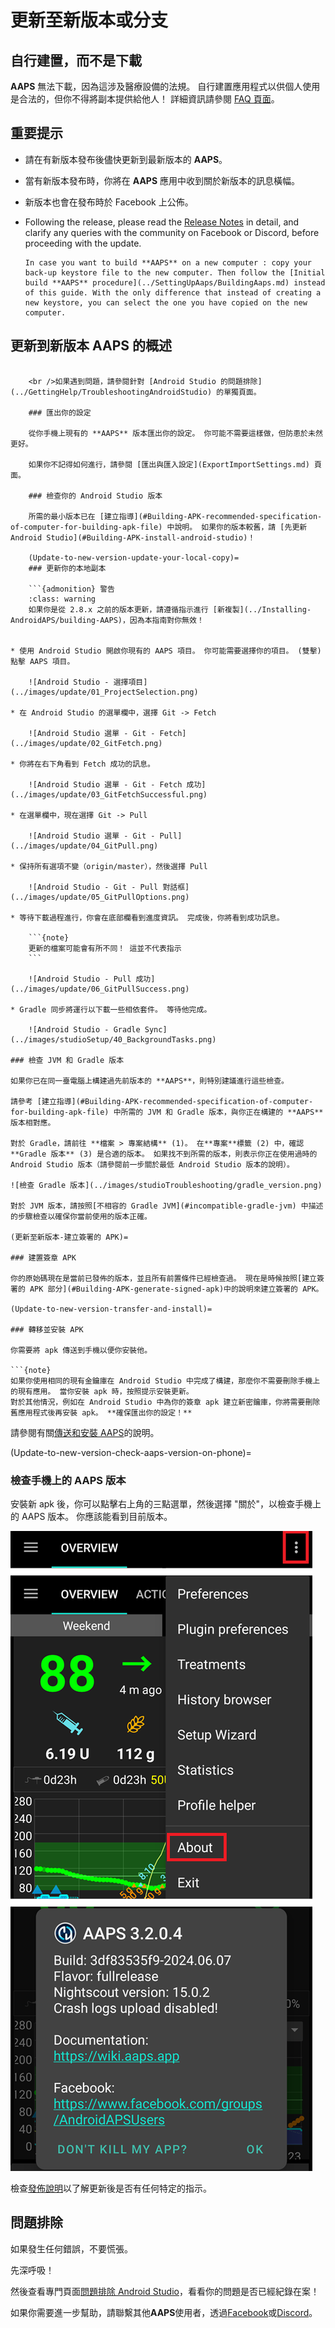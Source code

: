 # 更新至新版本或分支

## 自行建置，而不是下載

**AAPS** 無法下載，因為這涉及醫療設備的法規。 自行建置應用程式以供個人使用是合法的，但你不得將副本提供給他人！ 詳細資訊請參閱 [FAQ 頁面](../UsefulLinks/FAQ.md)。

## 重要提示

* 請在有新版本發布後儘快更新到最新版本的 **AAPS**。
* 當有新版本發布時，你將在 **AAPS** 應用中收到關於新版本的訊息橫幅。
* 新版本也會在發布時於 Facebook 上公佈。
* Following the release, please read the [Release Notes](ReleaseNotes.md) in detail, and clarify any queries with the community on Facebook or Discord, before proceeding with the update.
    
    ```{note}
    In case you want to build **AAPS** on a new computer : copy your back-up keystore file to the new computer. Then follow the [Initial build **AAPS** procedure](../SettingUpAaps/BuildingAaps.md) instead of this guide. With the only difference that instead of creating a new keystore, you can select the one you have copied on the new computer.
    ```

## 更新到新版本 AAPS 的概述

```{contents} 更新到新版本 AAPS 的步驟 :depth: 1 :local: true

    <br />如果遇到問題，請參閱針對 [Android Studio 的問題排除](../GettingHelp/TroubleshootingAndroidStudio) 的單獨頁面。
    
    ### 匯出你的設定
    
    從你手機上現有的 **AAPS** 版本匯出你的設定。 你可能不需要這樣做，但防患於未然更好。
    
    如果你不記得如何進行，請參閱 [匯出與匯入設定](ExportImportSettings.md) 頁面。
    
    ### 檢查你的 Android Studio 版本
    
    所需的最小版本已在 [建立指導](#Building-APK-recommended-specification-of-computer-for-building-apk-file) 中說明。 如果你的版本較舊，請 [先更新 Android Studio](#Building-APK-install-android-studio)！
    
    (Update-to-new-version-update-your-local-copy)=
    ### 更新你的本地副本
    
    ```{admonition} 警告
    :class: warning
    如果你是從 2.8.x 之前的版本更新，請遵循指示進行 [新複製](../Installing-AndroidAPS/building-AAPS)，因為本指南對你無效！
    

* 使用 Android Studio 開啟你現有的 AAPS 項目。 你可能需要選擇你的項目。 (雙擊) 點擊 AAPS 項目。
    
    ![Android Studio - 選擇項目](../images/update/01_ProjectSelection.png)

* 在 Android Studio 的選單欄中，選擇 Git -> Fetch
    
    ![Android Studio 選單 - Git - Fetch](../images/update/02_GitFetch.png)

* 你將在右下角看到 Fetch 成功的訊息。
    
    ![Android Studio 選單 - Git - Fetch 成功](../images/update/03_GitFetchSuccessful.png)

* 在選單欄中，現在選擇 Git -> Pull
    
    ![Android Studio 選單 - Git - Pull](../images/update/04_GitPull.png)

* 保持所有選項不變（origin/master），然後選擇 Pull
    
    ![Android Studio - Git - Pull 對話框](../images/update/05_GitPullOptions.png)

* 等待下載過程進行，你會在底部欄看到進度資訊。 完成後，你將看到成功訊息。
    
    ```{note}
    更新的檔案可能會有所不同！ 這並不代表指示
    ```
    
    ![Android Studio - Pull 成功](../images/update/06_GitPullSuccess.png)

* Gradle 同步將運行以下載一些相依套件。 等待他完成。
    
    ![Android Studio - Gradle Sync](../images/studioSetup/40_BackgroundTasks.png)

### 檢查 JVM 和 Gradle 版本

如果你已在同一臺電腦上構建過先前版本的 **AAPS**，則特別建議進行這些檢查。

請參考 [建立指導](#Building-APK-recommended-specification-of-computer-for-building-apk-file) 中所需的 JVM 和 Gradle 版本，與你正在構建的 **AAPS** 版本相對應。

對於 Gradle，請前往 **檔案 > 專案結構** (1)。 在**專案**標籤 (2) 中，確認**Gradle 版本** (3) 是合適的版本。 如果找不到所需的版本，則表示你正在使用過時的 Android Studio 版本（請參閱前一步關於最低 Android Studio 版本的說明）。

![檢查 Gradle 版本](../images/studioTroubleshooting/gradle_version.png)

對於 JVM 版本，請按照[不相容的 Gradle JVM](#incompatible-gradle-jvm) 中描述的步驟檢查以確保你當前使用的版本正確。

(更新至新版本-建立簽署的 APK)=

### 建置簽章 APK

你的原始碼現在是當前已發佈的版本，並且所有前置條件已經檢查過。 現在是時候按照[建立簽署的 APK 部分](#Building-APK-generate-signed-apk)中的說明來建立簽署的 APK。

(Update-to-new-version-transfer-and-install)=

### 轉移並安裝 APK

你需要將 apk 傳送到手機以便你安裝他。

```{note}
如果你使用相同的現有金鑰庫在 Android Studio 中完成了構建，那麼你不需要刪除手機上的現有應用。 當你安裝 apk 時，按照提示安裝更新。
對於其他情況，例如在 Android Studio 中為你的簽章 apk 建立新密鑰庫，你將需要刪除舊應用程式後再安裝 apk。 **確保匯出你的設定！**
```

請參閱有關[傳送和安裝 AAPS](../SettingUpAaps/TransferringAndInstallingAaps.md)的說明。

(Update-to-new-version-check-aaps-version-on-phone)=

### 檢查手機上的 AAPS 版本

安裝新 apk 後，你可以點擊右上角的三點選單，然後選擇 "關於"，以檢查手機上的 AAPS 版本。 你應該能看到目前版本。

![已安裝的 AAPS 版本](../images/Update_VersionCheck320.png)

檢查[發佈說明](../Maintenance/ReleaseNotes.md)以了解更新後是否有任何特定的指示。

## 問題排除

如果發生任何錯誤，不要慌張。

先深呼吸！

然後查看專門頁面[問題排除 Android Studio](../GettingHelp/TroubleshootingAndroidStudio)，看看你的問題是否已經紀錄在案！

如果你需要進一步幫助，請聯繫其他**AAPS**使用者，透過[Facebook](https://www.facebook.com/groups/AndroidAPSUsers)或[Discord](https://discord.gg/4fQUWHZ4Mw)。